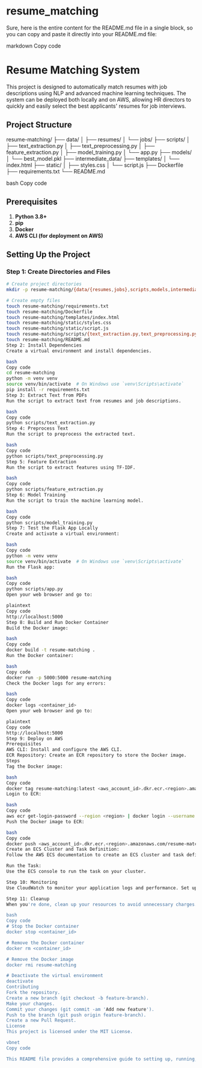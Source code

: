 # resume_matching


Sure, here is the entire content for the README.md file in a single block, so you can copy and paste it directly into your README.md file:

markdown
Copy code
# Resume Matching System

This project is designed to automatically match resumes with job descriptions using NLP and advanced machine learning techniques. The system can be deployed both locally and on AWS, allowing HR directors to quickly and easily select the best applicants' resumes for job interviews.

## Project Structure

resume-matching/
├── data/
│ ├── resumes/
│ └── jobs/
├── scripts/
│ ├── text_extraction.py
│ ├── text_preprocessing.py
│ ├── feature_extraction.py
│ ├── model_training.py
│ └── app.py
├── models/
│ └── best_model.pkl
├── intermediate_data/
├── templates/
│ └── index.html
├── static/
│ ├── styles.css
│ └── script.js
├── Dockerfile
├── requirements.txt
└── README.md

bash
Copy code

## Prerequisites

1. **Python 3.8+**
2. **pip**
3. **Docker**
4. **AWS CLI (for deployment on AWS)**

## Setting Up the Project

### Step 1: Create Directories and Files

```bash
# Create project directories
mkdir -p resume-matching/{data/{resumes,jobs},scripts,models,intermediate_data,templates,static}

# Create empty files
touch resume-matching/requirements.txt
touch resume-matching/Dockerfile
touch resume-matching/templates/index.html
touch resume-matching/static/styles.css
touch resume-matching/static/script.js
touch resume-matching/scripts/{text_extraction.py,text_preprocessing.py,feature_extraction.py,model_training.py,app.py}
touch resume-matching/README.md
Step 2: Install Dependencies
Create a virtual environment and install dependencies.

bash
Copy code
cd resume-matching
python -m venv venv
source venv/bin/activate  # On Windows use `venv\Scripts\activate`
pip install -r requirements.txt
Step 3: Extract Text from PDFs
Run the script to extract text from resumes and job descriptions.

bash
Copy code
python scripts/text_extraction.py
Step 4: Preprocess Text
Run the script to preprocess the extracted text.

bash
Copy code
python scripts/text_preprocessing.py
Step 5: Feature Extraction
Run the script to extract features using TF-IDF.

bash
Copy code
python scripts/feature_extraction.py
Step 6: Model Training
Run the script to train the machine learning model.

bash
Copy code
python scripts/model_training.py
Step 7: Test the Flask App Locally
Create and activate a virtual environment:

bash
Copy code
python -m venv venv
source venv/bin/activate  # On Windows use `venv\Scripts\activate`
Run the Flask app:

bash
Copy code
python scripts/app.py
Open your web browser and go to:

plaintext
Copy code
http://localhost:5000
Step 8: Build and Run Docker Container
Build the Docker image:

bash
Copy code
docker build -t resume-matching .
Run the Docker container:

bash
Copy code
docker run -p 5000:5000 resume-matching
Check the Docker logs for any errors:

bash
Copy code
docker logs <container_id>
Open your web browser and go to:

plaintext
Copy code
http://localhost:5000
Step 9: Deploy on AWS
Prerequisites
AWS CLI: Install and configure the AWS CLI.
ECR Repository: Create an ECR repository to store the Docker image.
Steps
Tag the Docker image:

bash
Copy code
docker tag resume-matching:latest <aws_account_id>.dkr.ecr.<region>.amazonaws.com/resume-matching:latest
Login to ECR:

bash
Copy code
aws ecr get-login-password --region <region> | docker login --username AWS --password-stdin <aws_account_id>.dkr.ecr.<region>.amazonaws.com
Push the Docker image to ECR:

bash
Copy code
docker push <aws_account_id>.dkr.ecr.<region>.amazonaws.com/resume-matching:latest
Create an ECS Cluster and Task Definition:
Follow the AWS ECS documentation to create an ECS cluster and task definition to run your Docker container.

Run the Task:
Use the ECS console to run the task on your cluster.

Step 10: Monitoring
Use CloudWatch to monitor your application logs and performance. Set up alarms and metrics as needed.

Step 11: Cleanup
When you're done, clean up your resources to avoid unnecessary charges.

bash
Copy code
# Stop the Docker container
docker stop <container_id>

# Remove the Docker container
docker rm <container_id>

# Remove the Docker image
docker rmi resume-matching

# Deactivate the virtual environment
deactivate
Contributing
Fork the repository.
Create a new branch (git checkout -b feature-branch).
Make your changes.
Commit your changes (git commit -am 'Add new feature').
Push to the branch (git push origin feature-branch).
Create a new Pull Request.
License
This project is licensed under the MIT License.

vbnet
Copy code

This README file provides a comprehensive guide to setting up, running, and deploying the resume matching system. Follow these steps carefully to ensure everything works as expected. If you encounter any issues, please refer to the relevant documentation or seek assistance.






